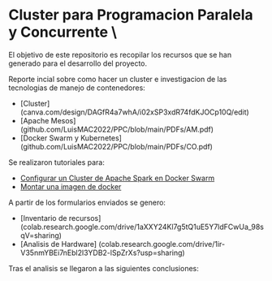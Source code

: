 # Cluster para Programacion Paralela y Concurrente \

El objetivo de este repositorio es recopilar los recursos que se han generado para el desarrollo del proyecto. 

Reporte incial sobre como hacer un cluster e investigacion de las tecnologias de manejo de contenedores:

* [Cluster] (canva.com/design/DAGfR4a7whA/i02xSP3xdR74fdKJOCp10Q/edit)
* [Apache Mesos] (github.com/LuisMAC2022/PPC/blob/main/PDFs/AM.pdf)
* [Docker Swarm y Kubernetes] (github.com/LuisMAC2022/PPC/blob/main/PDFs/CO.pdf)

Se realizaron tutoriales para:
 
- [Configurar un Cluster de Apache Spark en Docker Swarm](github.com/eithan-hernandez/docker-cluster/tree/main)
- [Montar una imagen de docker](github.com/im-krizox/docker-project) 

A partir de los formularios enviados se genero:

+ [Inventario de recursos] (colab.research.google.com/drive/1aXXY24Kl7g5tQ1uE5Y7ldFCwUa_98sqV=sharing)
+ [Analisis de Hardware] (colab.research.google.com/drive/1ir-V35nmYBEi7nEbl2l3YDB2-lSpZrXs?usp=sharing)

Tras el analisis se llegaron a las siguientes conclusiones: 
